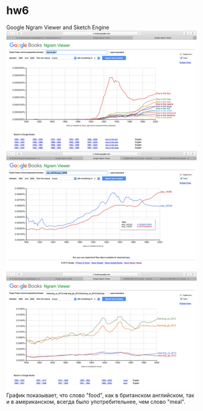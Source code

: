 # hw6
Google Ngram Viewer and Sketch Engine 
![](https://github.com/damarkina/hw6/blob/master/Снимок%20экрана%202018-04-03%20в%2013.17.51.png)
![](https://github.com/damarkina/hw6/blob/master/Снимок%20экрана%202018-04-03%20в%2013.43.25.png)
![](https://github.com/damarkina/hw6/blob/master/Снимок%20экрана%202018-04-03%20в%2013.59.33.png)
График показывает, что слово "food", как в британском английском, так и в американском, всегда было употребительнее, чем слово "meal".
